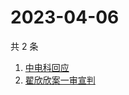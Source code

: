 # 2023-04-06

共 2 条

<!-- BEGIN ZHIHUSEARCH -->
<!-- 最后更新时间 Thu Apr 06 2023 05:06:54 GMT+0800 (China Standard Time) -->
1. [中电科回应](https://www.zhihu.com/search?q=中电科回应)
1. [翟欣欣案一审宣判](https://www.zhihu.com/search?q=翟欣欣案一审宣判)
<!-- END ZHIHUSEARCH -->

